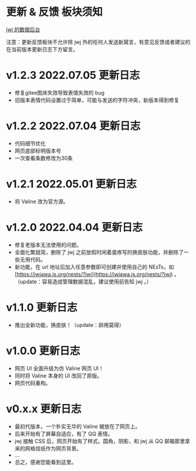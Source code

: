 # 更新 & 反馈 板块须知

[ jwj 的数据后台](https://console.leancloud.cn/apps)

注意：更新反馈板块不允许除 jwj 外的任何人发送新窝言，有意见反馈或者建议的在当前版本更新日志下方留言。

# v1.2.3 2022.07.05 更新日志

- 修复gitee图床失效导致表情失效的 bug
- 旧版本表情代码设置过于简单，可能与发送的字符冲突，新版本得到修复

# v1.2.2 2022.07.04 更新日志

- 代码细节优化
- 网页底部标明版本号
- 一次查看条数修改为30条

# v1.2.1 2022.05.01 更新日志

- 将 Valine 改为官方源。

# v1.2.0 2022.04.04 更新日志

- 修复老版本无法使用的问题。
- 全面化繁就简，删除了 jwj 之前放假时闲着蛋疼写的换皮肤功能，并删除了一些无用代码。
- 新功能，在 url 地址后加入任意参数即可创建并使用自己的 NEsTs，如 [https://jwjawa.js.org/nests/?jwj](https://jwjawa.js.org/nests/?jwj) 。（update：容易造成管理数据混乱，建议使用前告知 jwj 。）

# v1.1.0 更新日志

- 推出全新功能，换皮肤！（update：卵用莫得）

# v1.0.0 更新日志

- 网页 UI 全面升级为仿 Valine 网页 UI！
- 同时将 Valine 本身的 UI 改回了原版。
- 网页代码重构。

# v0.x.x 更新日志

- 最初代版本，一个朴实无华的 Valine 被放在了网页上。
- 后来开始有了屏幕自适应，有了 QQ 表情。
- jwj 接触 CSS 后，网页开始有了样式。圆角，阴影，和 jwj 从 QQ 邮箱那里拿来的网格信纸作为网页背景。
- ...
- 总之，感谢您能看到这里。
